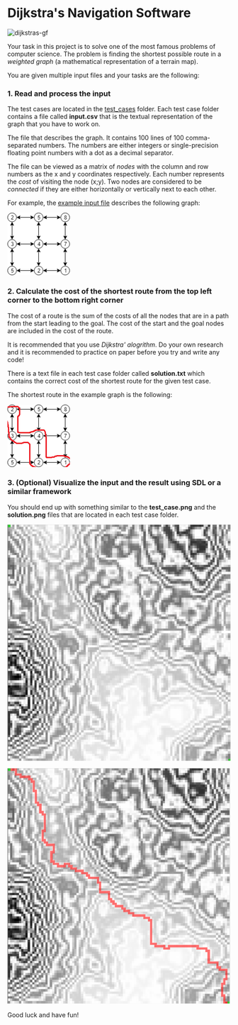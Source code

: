 # Dijkstra's Navigation Software

![dijkstras-gf](dijkstras-gf.jpg)

Your task in this project is to solve one of the most famous problems of computer science. The problem is finding the shortest possible route in a _weighted graph_ (a mathematical representation of a terrain map).

You are given multiple input files and your tasks are the following:

### 1. Read and process the input
The test cases are located in the [test_cases](test_cases) folder. Each test case folder contains a file called __input.csv__ that is the textual representation of the graph that you have to work on.

The file that describes the graph. It contains 100 lines of 100 comma-separated numbers. The numbers are either integers or single-precision floating point numbers with a dot as a decimal separator.

The file can be viewed as a matrix of _nodes_ with the column and row numbers as the x and y coordinates respectively. Each number represents the _cost_ of visiting the node (x;y).
Two nodes are considered to be _connected_ if they are either horizontally or vertically next to each other.

For example, the [example input file](example/input.csv) describes the following graph:

![example_graph](example/graph.png)

### 2. Calculate the cost of the shortest route from the top left corner to the bottom right corner

The cost of a route is the sum of the costs of all the nodes that are in a path from the start leading to the goal. The cost of the start and the goal nodes are included in the cost of the route.

It is recommended that you use _Dijkstra' alogrithm_. 
Do your own research and it is recommended to practice on paper before you try and write any code!

There is a text file in each test case folder called __solution.txt__ which contains the correct cost of the shortest route for the given test case.

The shortest route in the example graph is the following:

![example_graph_solved](example/graph_solved.png)

### 3. (Optional) Visualize the input and the result using SDL or a similar framework

You should end up with something similar to the __test_case.png__ and the __solution.png__ files that are located in each test case folder.

![example_graph_visualized](test_cases/test_case_1/test_case.PNG)

![example_solution_visualized](test_cases/test_case_1/solution.PNG)

Good luck and have fun!